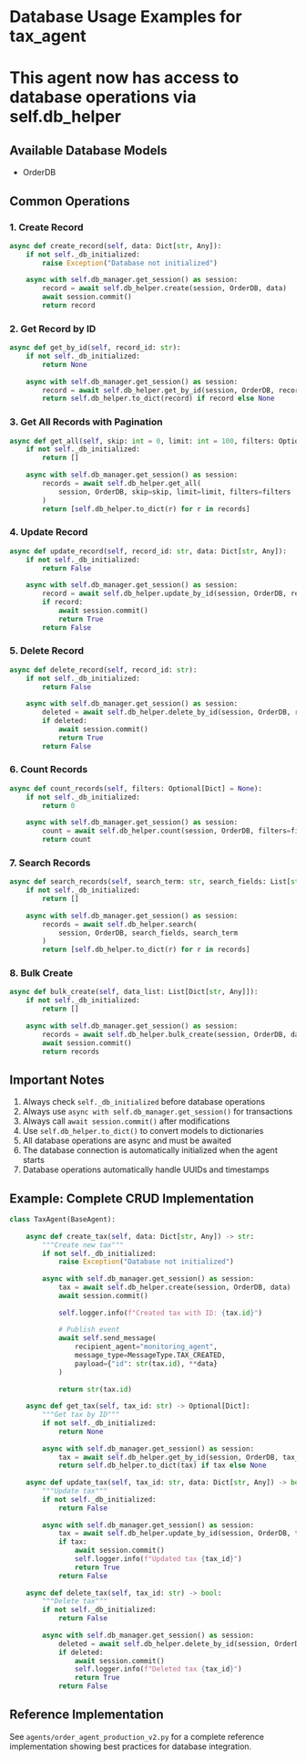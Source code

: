 
# Database Usage Examples for tax_agent
# This agent now has access to database operations via self.db_helper

## Available Database Models
- OrderDB

## Common Operations

### 1. Create Record
```python
async def create_record(self, data: Dict[str, Any]):
    if not self._db_initialized:
        raise Exception("Database not initialized")
    
    async with self.db_manager.get_session() as session:
        record = await self.db_helper.create(session, OrderDB, data)
        await session.commit()
        return record
```

### 2. Get Record by ID
```python
async def get_by_id(self, record_id: str):
    if not self._db_initialized:
        return None
    
    async with self.db_manager.get_session() as session:
        record = await self.db_helper.get_by_id(session, OrderDB, record_id)
        return self.db_helper.to_dict(record) if record else None
```

### 3. Get All Records with Pagination
```python
async def get_all(self, skip: int = 0, limit: int = 100, filters: Optional[Dict] = None):
    if not self._db_initialized:
        return []
    
    async with self.db_manager.get_session() as session:
        records = await self.db_helper.get_all(
            session, OrderDB, skip=skip, limit=limit, filters=filters
        )
        return [self.db_helper.to_dict(r) for r in records]
```

### 4. Update Record
```python
async def update_record(self, record_id: str, data: Dict[str, Any]):
    if not self._db_initialized:
        return False
    
    async with self.db_manager.get_session() as session:
        record = await self.db_helper.update_by_id(session, OrderDB, record_id, data)
        if record:
            await session.commit()
            return True
        return False
```

### 5. Delete Record
```python
async def delete_record(self, record_id: str):
    if not self._db_initialized:
        return False
    
    async with self.db_manager.get_session() as session:
        deleted = await self.db_helper.delete_by_id(session, OrderDB, record_id)
        if deleted:
            await session.commit()
            return True
        return False
```

### 6. Count Records
```python
async def count_records(self, filters: Optional[Dict] = None):
    if not self._db_initialized:
        return 0
    
    async with self.db_manager.get_session() as session:
        count = await self.db_helper.count(session, OrderDB, filters=filters)
        return count
```

### 7. Search Records
```python
async def search_records(self, search_term: str, search_fields: List[str]):
    if not self._db_initialized:
        return []
    
    async with self.db_manager.get_session() as session:
        records = await self.db_helper.search(
            session, OrderDB, search_fields, search_term
        )
        return [self.db_helper.to_dict(r) for r in records]
```

### 8. Bulk Create
```python
async def bulk_create(self, data_list: List[Dict[str, Any]]):
    if not self._db_initialized:
        return []
    
    async with self.db_manager.get_session() as session:
        records = await self.db_helper.bulk_create(session, OrderDB, data_list)
        await session.commit()
        return records
```

## Important Notes

1. Always check `self._db_initialized` before database operations
2. Always use `async with self.db_manager.get_session()` for transactions
3. Always call `await session.commit()` after modifications
4. Use `self.db_helper.to_dict()` to convert models to dictionaries
5. All database operations are async and must be awaited
6. The database connection is automatically initialized when the agent starts
7. Database operations automatically handle UUIDs and timestamps

## Example: Complete CRUD Implementation

```python
class TaxAgent(BaseAgent):
    
    async def create_tax(self, data: Dict[str, Any]) -> str:
        """Create new tax"""
        if not self._db_initialized:
            raise Exception("Database not initialized")
        
        async with self.db_manager.get_session() as session:
            tax = await self.db_helper.create(session, OrderDB, data)
            await session.commit()
            
            self.logger.info(f"Created tax with ID: {tax.id}")
            
            # Publish event
            await self.send_message(
                recipient_agent="monitoring_agent",
                message_type=MessageType.TAX_CREATED,
                payload={"id": str(tax.id), **data}
            )
            
            return str(tax.id)
    
    async def get_tax(self, tax_id: str) -> Optional[Dict]:
        """Get tax by ID"""
        if not self._db_initialized:
            return None
        
        async with self.db_manager.get_session() as session:
            tax = await self.db_helper.get_by_id(session, OrderDB, tax_id)
            return self.db_helper.to_dict(tax) if tax else None
    
    async def update_tax(self, tax_id: str, data: Dict[str, Any]) -> bool:
        """Update tax"""
        if not self._db_initialized:
            return False
        
        async with self.db_manager.get_session() as session:
            tax = await self.db_helper.update_by_id(session, OrderDB, tax_id, data)
            if tax:
                await session.commit()
                self.logger.info(f"Updated tax {tax_id}")
                return True
            return False
    
    async def delete_tax(self, tax_id: str) -> bool:
        """Delete tax"""
        if not self._db_initialized:
            return False
        
        async with self.db_manager.get_session() as session:
            deleted = await self.db_helper.delete_by_id(session, OrderDB, tax_id)
            if deleted:
                await session.commit()
                self.logger.info(f"Deleted tax {tax_id}")
                return True
            return False
```

## Reference Implementation

See `agents/order_agent_production_v2.py` for a complete reference implementation
showing best practices for database integration.
